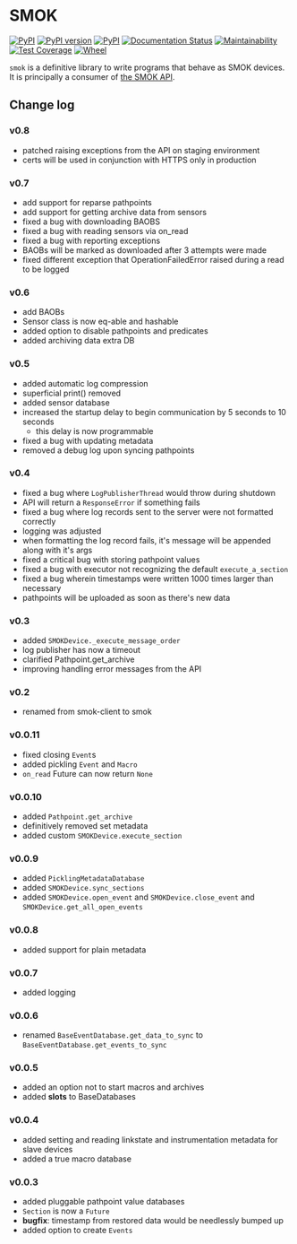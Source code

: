 
# SMOK

[![PyPI](https://img.shields.io/pypi/pyversions/smok.svg)](https://pypi.python.org/pypi/smok)
[![PyPI version](https://badge.fury.io/py/smok.svg)](https://badge.fury.io/py/smok)
[![PyPI](https://img.shields.io/pypi/implementation/smok.svg)](https://pypi.python.org/pypi/smok)
[![Documentation Status](https://readthedocs.org/projects/smok-client/badge/?version=latest)](http://smok-client.readthedocs.io/en/latest/?badge=latest)
[![Maintainability](https://api.codeclimate.com/v1/badges/657b03d115f6e001633c/maintainability)](https://codeclimate.com/github/smok-serwis/smok-client/maintainability)
[![Test Coverage](https://api.codeclimate.com/v1/badges/657b03d115f6e001633c/test_coverage)](https://codeclimate.com/github/smok-serwis/smok-client/test_coverage)
[![Wheel](https://img.shields.io/pypi/wheel/smok.svg)](https://pypi.org/project/smok/)

`smok` is a definitive library to write programs that behave as SMOK devices.
It is principally a consumer of [the SMOK API](https://api.smok.co/).

## Change log

### v0.8

* patched raising exceptions from the API on staging environment 
* certs will be used in conjunction with HTTPS only in production

### v0.7

* add support for reparse pathpoints
* add support for getting archive data from sensors
* fixed a bug with downloading BAOBS
* fixed a bug with reading sensors via on_read
* fixed a bug with reporting exceptions
* BAOBs will be marked as downloaded after 3 attempts were made
* fixed different exception that OperationFailedError raised during a read to be logged

### v0.6

* add BAOBs
* Sensor class is now eq-able and hashable
* added option to disable pathpoints and predicates 
* added archiving data extra DB

### v0.5

* added automatic log compression
* superficial print() removed
* added sensor database
* increased the startup delay to begin communication by 5 seconds to 10 seconds
    * this delay is now programmable
* fixed a bug with updating metadata
* removed a debug log upon syncing pathpoints

### v0.4

* fixed a bug where `LogPublisherThread` would throw during shutdown
* API will return a `ResponseError` if something fails
* fixed a bug where log records sent to the server were not formatted correctly
* logging was adjusted
* when formatting the log record fails, it's message will be appended along with it's args
* fixed a critical bug with storing pathpoint values
* fixed a bug with executor not recognizing the default `execute_a_section`
* fixed a bug wherein timestamps were written 1000 times larger than necessary
* pathpoints will be uploaded as soon as there's new data

### v0.3

* added `SMOKDevice._execute_message_order`
* log publisher has now a timeout
* clarified Pathpoint.get_archive
* improving handling error messages from the API

### v0.2

* renamed from smok-client to smok

### v0.0.11

* fixed closing `Event`s
* added pickling `Event` and `Macro`
* `on_read` Future can now return `None`

### v0.0.10

* added `Pathpoint.get_archive`
* definitively removed set metadata
* added custom `SMOKDevice.execute_section`

### v0.0.9

* added `PicklingMetadataDatabase`
* added `SMOKDevice.sync_sections`
* added `SMOKDevice.open_event` and `SMOKDevice.close_event`
    and `SMOKDevice.get_all_open_events`

### v0.0.8

* added support for plain metadata

### v0.0.7

* added logging

### v0.0.6

* renamed `BaseEventDatabase.get_data_to_sync` to
`BaseEventDatabase.get_events_to_sync`

### v0.0.5

* added an option not to start macros and archives
* added __slots__ to BaseDatabases

### v0.0.4

* added setting and reading linkstate and instrumentation metadata for slave devices
* added a true macro database

### v0.0.3

* added pluggable pathpoint value databases
* `Section` is now a `Future`
* **bugfix**: timestamp from restored data would be needlessly bumped up
* added option to create `Events`


